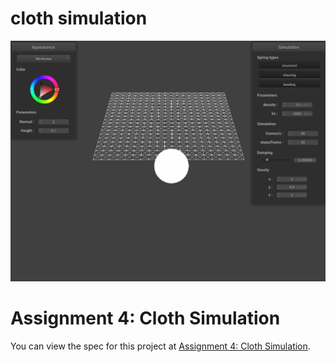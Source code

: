 # cloth simulation

![demo](./media/demo_sphere.gif)

# Assignment 4: Cloth Simulation
You can view the spec for this project at [Assignment 4: Cloth Simulation](https://cs184.eecs.berkeley.edu/sp21/docs/proj4).
